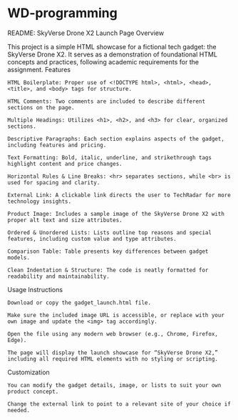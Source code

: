 # WD-programming
README: SkyVerse Drone X2 Launch Page
Overview

This project is a simple HTML showcase for a fictional tech gadget: the SkyVerse Drone X2. It serves as a demonstration of foundational HTML concepts and practices, following academic requirements for the assignment.
Features

    HTML Boilerplate: Proper use of <!DOCTYPE html>, <html>, <head>, <title>, and <body> tags for structure.

    HTML Comments: Two comments are included to describe different sections on the page.

    Multiple Headings: Utilizes <h1>, <h2>, and <h3> for clear, organized sections.

    Descriptive Paragraphs: Each section explains aspects of the gadget, including features and pricing.

    Text Formatting: Bold, italic, underline, and strikethrough tags highlight content and price changes.

    Horizontal Rules & Line Breaks: <hr> separates sections, while <br> is used for spacing and clarity.

    External Link: A clickable link directs the user to TechRadar for more technology insights.

    Product Image: Includes a sample image of the SkyVerse Drone X2 with proper alt text and size attributes.

    Ordered & Unordered Lists: Lists outline top reasons and special features, including custom value and type attributes.

    Comparison Table: Table presents key differences between gadget models.

    Clean Indentation & Structure: The code is neatly formatted for readability and maintainability.

Usage Instructions

    Download or copy the gadget_launch.html file.

    Make sure the included image URL is accessible, or replace with your own image and update the <img> tag accordingly.

    Open the file using any modern web browser (e.g., Chrome, Firefox, Edge).

    The page will display the launch showcase for “SkyVerse Drone X2,” including all required HTML elements with no styling or scripting.

Customization

    You can modify the gadget details, image, or lists to suit your own product concept.

    Change the external link to point to a relevant site of your choice if needed.
